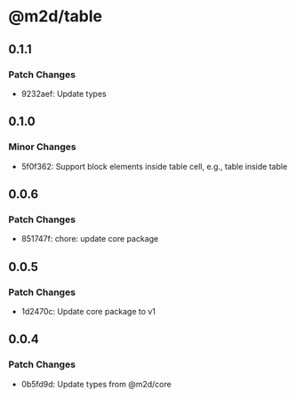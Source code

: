 # @m2d/table

## 0.1.1

### Patch Changes

- 9232aef: Update types

## 0.1.0

### Minor Changes

- 5f0f362: Support block elements inside table cell, e.g., table inside table

## 0.0.6

### Patch Changes

- 851747f: chore: update core package

## 0.0.5

### Patch Changes

- 1d2470c: Update core package to v1

## 0.0.4

### Patch Changes

- 0b5fd9d: Update types from @m2d/core

